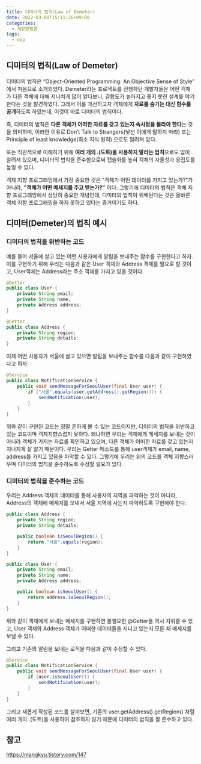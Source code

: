 ```yaml
---
title: 디미터의 법칙(Law of Demeter)
date: 2022-03-08T15:11:26+09:00
categories:
  - 개발방법론
tags: 
  - oop
---
```


## 디미터의 법칙(Law of Demeter)
디미터의 법칙은 “Object-Oriented Programming: An Objective Sense of Style” 에서 처음으로 소개되었다. Demeter라는 프로젝트를 진행하던 개발자들은 어떤 객체가 다른 객체에 대해 지나치게 많이 알다보니, 결합도가 높아지고 좋지 못한 설계를 야기한다는 것을 발견하였다. 그래서 이를 개선하고자 객체에게 **자료를 숨기는 대신 함수를 공개**하도록 하였는데, 이것이 바로 디미터의 법칙이다.

즉, 디미터의 법칙은 **다른 객체가 어떠한 자료를 갖고 있는지 속사정을 몰라야 한다**는 것을 의미하며, 이러한 이유로 Don’t Talk to Strangers(낯선 이에게 말하지 마라) 또는 Principle of least knowledge(최소 지식 원칙) 으로도 알려져 있다.

또는 직관적으로 이해하기 위해 **여러 개의 .(도트)을 사용하지 말라는 법칙**으로도 많이 알려져 있으며, 디미터의 법칙을 준수함으로써 캡슐화를 높혀 객체의 자율성과 응집도를 높일 수 있다.

객체 지향 프로그래밍에서 가장 중요한 것은 "객체가 어떤 데이터를 가지고 있는가?"가 아니라, **"객체가 어떤 메세지를 주고 받는가?"** 이다. 그렇기에 디미터의 법칙은 객체 지향 프로그래밍에서 상당히 중요한 개념인데, 디미터의 법칙이 위배된다는 것은 올바른 객체 지향 프로그래밍을 하지 못하고 있다는 증거이기도 하다.

## 디미터(Demeter)의 법칙 예시
### 디미터의 법칙을 위반하는 코드
예를 들어 서울에 살고 있는 어떤 사용자에게 알림을 보내주는 함수를 구현한다고 하자. 이를 구현하기 위해 우리는 다음과 같은 User 객체와 Address 객체를 필요로 할 것이고, User객체는 Address라는 주소 객체를 가지고 있을 것이다.

```java
@Getter
public class User {
    private String email;
    private String name;
    private Address address;
}

@Getter
public class Address {
    private String region;
    private String details;
}
```

이제 어떤 사용자가 서울에 살고 있으면 알림을 보내주는 함수를 다음과 같이 구현하였다고 하자.

```java
@Service
public class NotificationService {
    public void sendMessageForSeoulUser(final User user) {
        if ("서울".equals(user.getAddress().getRegion())) {
            sendNotification(user);
        }
    }
}
```

위와 같이 구현된 코드는 정말 흔하게 볼 수 있는 코드이지만, 디미터의 법칙을 위반하고 있는 코드이며 객체지향스럽지 못하다. 왜냐하면 우리는 객체에게 메세지를 보내는 것이 아니라 객체가 가지는 자료를 확인하고 있으며, 다른 객체가 어떠한 자료를 갖고 있는지 지나치게 잘 알기 때문이다. 우리는 Getter 메소드를 통해 user객체가 email, name, address를 가지고 있음을 파악할 수 있다. 그렇기에 우리는 위의 코드를 객체 지향스러우며 디미터의 법칙을 준수하도록 수정할 필요가 있다.

### 디미터의 법칙을 준수하는 코드

우리는 Address 객체의 데이터를 통해 사용자의 지역을 파악하는 것이 아니라, Address의 객체에 메세지를 보내서 서울 지역에 사는지 파악하도록 구현해야 한다.

```java
public class Address {
    private String region;
    private String details;

    public boolean isSeoulRegion() {
        return "서울".equals(region);
    }
}

public class User {
    private String email;
    private String name;
    private Address address;

    public boolean isSeoulUser() {
        return address.isSeoulRegion();
    }
}
```

위와 같이 객체에게 보내는 메세지를 구현하면 불필요한 @Getter들 역시 지워줄 수 있고, User 객체와 Address 객체가 어떠한 데이터들을 지니고 있는지 모른 채 메세지를 보낼 수 있다.

그리고 기존의 알림을 보내는 로직을 다음과 같이 수정할 수 있다. 

```java
@Service
public class NotificationService {
    public void sendMessageForSeoulUser(final User user) {
        if (user.isSeoulUser()) {
            sendNotification(user);
        }
    }
}
```

그리고 새롭게 작성된 코드를 살펴보면, 기존의 user.getAddress().getRegion() 처럼 여러 개의 .(도트)을 사용하여 참조하지 않기 때문에 디미터의 법칙을 잘 준수하고 있다.

## 참고
https://mangkyu.tistory.com/147
